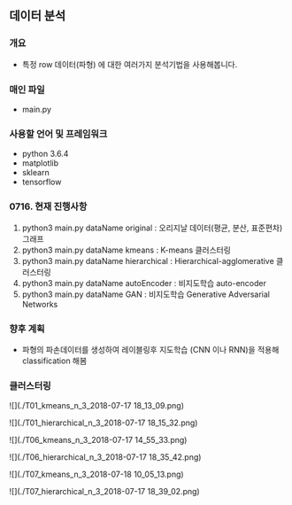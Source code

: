 ## 데이터 분석 ##

### 개요 ###
- 특정 row 데이터(파형) 에 대한 여러가지 분석기법을 사용해봅니다.

### 매인 파일 ###
- main.py

### 사용할 언어 및 프레임워크 ###
- python 3.6.4
- matplotlib
- sklearn
- tensorflow

### 0716. 현재 진행사항 ###
1. python3 main.py dataName original : 오리지날 데이터(평균, 분산, 표준편차) 그래프 
2. python3 main.py dataName kmeans : K-means 클러스터링
3. python3 main.py dataName hierarchical : Hierarchical-agglomerative 클러스터링
4. python3 main.py dataName autoEncoder : 비지도학습 auto-encoder
5. python3 main.py dataName GAN : 비지도학습 Generative Adversarial Networks


### 향후 계획 ###
- 파형의 파손데이터를 생성하여 레이블링후 지도학습 (CNN 이나 RNN)을 적용해 classification 해봄

### 클러스터링 ###
![](./T01_kmeans_n_3_2018-07-17 18_13_09.png)

![](./T01_hierarchical_n_3_2018-07-17 18_15_32.png)

![](./T06_kmeans_n_3_2018-07-17 14_55_33.png)

![](./T06_hierarchical_n_3_2018-07-17 18_35_42.png)

![](./T07_kmeans_n_3_2018-07-18 10_05_13.png)

![](./T07_hierarchical_n_3_2018-07-17 18_39_02.png)
